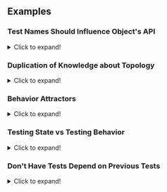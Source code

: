 ## Examples

### Test Names Should Influence Object's API

<details>
<summary>Click to expand!</summary>

```javascript
it("should be empty when initialized", () => {
  let world = new World();
  expect(world.livingCells().count).toEqual(0);
})

it("should be able to add new a cell", () => {
  let world = new World();
  world.setLivingAt(1, 1);
  expect(world.livingCells().count).toEqual(1);
})
```

The test name talks about an empty world. The test code, however, has no concept of an empty world.

When we write our test, we should be spending time on our test names. We want them to describe both the behavior of the
system and the way we expect to use the component under test.

```javascript
it("should be empty when initialized", () => {
  let world = new World();
  expect(world.isEmpty()).toEqual(true);
})

it("should be not empty after adding a new cell", () => {
  let world = new World();
  let location = new Location(1, 1).coordinate;
  world.setLivingAt(location);
  expect(world.isEmpty()).toEqual(false);
})
```

The above sample hides the internals of the object, while building up a usable API for the rest of the system to
consume.

Focusing on the symmetry between a good test name and the code under tests is a subtle design technique. Next time when
we are flying through our TDD cycle, take a moment to make sure that we are actually testing what we say we are testing.
</details>

### Duplication of Knowledge about Topology

<details>
<summary>Click to expand!</summary>

```javascript
class World {
  setLivingAt(coordinateX: number, coordinateY: number) {
    const newLivingCell = new LivingCell();
    newLivingCell.positionAt(coordinateX, coordinateY);
    return newLivingCell;
  }
}
```

```javascript
export class World {
  setLivingAt(location: number[]) {
    const newLivingCell = new LivingCell();
    newLivingCell.positionAt(location);
    return newLivingCell;
  }
}
```

</details>

### Behavior Attractors

<details>
<summary>Click to expand!</summary>

```javascript
class Location {
  neighbours() {
    let neighbourCoordinateList = getNeighbourCoordinates(this.coordinateX, this.coordinateY);
    return neighbourCoordinateList;
  }
}
```

</details>

### Testing State vs Testing Behavior

<details>
<summary>Click to expand!</summary>
Focus on the behavior rather than the state of the objects. It is about only building the things that are absolutely
needed and only at the time they are needed. This way, we end up with a system that has just enough code to support our
use cases.

What behaviour of my system require this? -

```javascript
it("should be empty when initialized", () => {
  let world = new World();
  expect(world.isEmpty()).toEqual(true);
});
```

The empty world should tick into another empty world.

```javascript
it("should stays empty after a tick", () => {
  // Write test
})
```

Since the test dictates that we start with an empty world, we should probably postpone this test and make sure that a
new world is empty, so we can write the above (origin) test

```javascript
it("should be empty when initialized", () => {
  let world = new World();
  expect(world.isEmpty()).toEqual(true);
});

it("should stays empty after a tick", () => {
  let world = new World();
  const nextWorld = world.tick();
  expect(nextWorld.isEmpty()).toEqual(true);
})
```

</details>

### Don't Have Tests Depend on Previous Tests
<details>
<summary>Click to expand!</summary>

```javascript
it("should stays empty after a tick", () => {
  let world = new World();
  const nextWorld = world.tick();
  expect(nextWorld.isEmpty()).toEqual(true);
})
```

How do we know that a newly-initialized World is empty? The test name indicates that we are starting with an empty
world, but the test code does not specify this explicitly. This Test implicitly depends on the validity of a different,
previous test: there is an assumption here that new worlds are empty. This causes a subtle, but important, problem; that
lack of explicitness, combined with the coupling to the previous test, makes this test contribute to a fragile test
suite.

```javascript
it("should stays empty after a tick", () => {
  let world = new World().empty;
  const nextWorld = world.tick();
  expect(nextWorld.isEmpty).toEqual(true);
});
```

Ask for an empty world explicitly.

Guideline: There must be an explicitly named builder method on the class to create an object in a specific, valid state.

</details>
